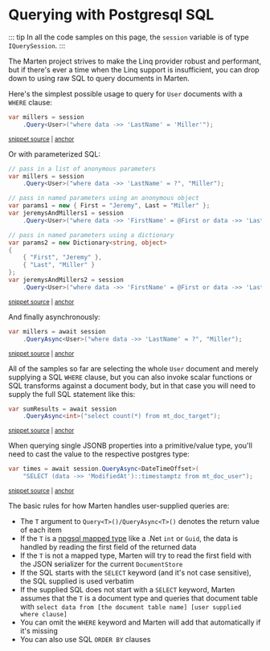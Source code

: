 # Querying with Postgresql SQL

::: tip
In all the code samples on this page, the `session` variable is of type
`IQuerySession`.
:::

The Marten project strives to make the Linq provider robust and performant, but if there's ever a time when the Linq support is insufficient, you can drop down to using raw SQL to query documents in Marten.

Here's the simplest possible usage to query for `User` documents with a `WHERE` clause:

<!-- snippet: sample_query_for_whole_document_by_where_clause -->
<a id='snippet-sample_query_for_whole_document_by_where_clause'></a>
```cs
var millers = session
    .Query<User>("where data ->> 'LastName' = 'Miller'");
```
<sup><a href='https://github.com/JasperFx/marten/blob/master/src/Marten.Testing/Examples/QueryBySql.cs#L11-L16' title='Snippet source file'>snippet source</a> | <a href='#snippet-sample_query_for_whole_document_by_where_clause' title='Start of snippet'>anchor</a></sup>
<!-- endSnippet -->

Or with parameterized SQL:

<!-- snippet: sample_query_with_sql_and_parameters -->
<a id='snippet-sample_query_with_sql_and_parameters'></a>
```cs
// pass in a list of anonymous parameters
var millers = session
    .Query<User>("where data ->> 'LastName' = ?", "Miller");

// pass in named parameters using an anonymous object
var params1 = new { First = "Jeremy", Last = "Miller" };
var jeremysAndMillers1 = session
    .Query<User>("where data ->> 'FirstName' = @First or data ->> 'LastName' = @Last", params1);

// pass in named parameters using a dictionary
var params2 = new Dictionary<string, object>
{
    { "First", "Jeremy" },
    { "Last", "Miller" }
};
var jeremysAndMillers2 = session
    .Query<User>("where data ->> 'FirstName' = @First or data ->> 'LastName' = @Last", params2);
```
<sup><a href='https://github.com/JasperFx/marten/blob/master/src/Marten.Testing/Examples/QueryBySql.cs#L21-L41' title='Snippet source file'>snippet source</a> | <a href='#snippet-sample_query_with_sql_and_parameters' title='Start of snippet'>anchor</a></sup>
<!-- endSnippet -->

And finally asynchronously:

<!-- snippet: sample_query_with_sql_async -->
<a id='snippet-sample_query_with_sql_async'></a>
```cs
var millers = await session
    .QueryAsync<User>("where data ->> 'LastName' = ?", "Miller");
```
<sup><a href='https://github.com/JasperFx/marten/blob/master/src/Marten.Testing/Examples/QueryBySql.cs#L46-L51' title='Snippet source file'>snippet source</a> | <a href='#snippet-sample_query_with_sql_async' title='Start of snippet'>anchor</a></sup>
<!-- endSnippet -->

All of the samples so far are selecting the whole `User` document and merely supplying
a SQL `WHERE` clause, but you can also invoke scalar functions or SQL transforms against
a document body, but in that case you will need to supply the full SQL statement like this:

<!-- snippet: sample_query_by_full_sql -->
<a id='snippet-sample_query_by_full_sql'></a>
```cs
var sumResults = await session
    .QueryAsync<int>("select count(*) from mt_doc_target");
```
<sup><a href='https://github.com/JasperFx/marten/blob/master/src/DocumentDbTests/Reading/query_by_sql.cs#L376-L381' title='Snippet source file'>snippet source</a> | <a href='#snippet-sample_query_by_full_sql' title='Start of snippet'>anchor</a></sup>
<!-- endSnippet -->

When querying single JSONB properties into a primitive/value type, you'll need to cast the value to the respective postgres type:

<!-- snippet: sample_using-queryasync-casting -->
<a id='snippet-sample_using-queryasync-casting'></a>
```cs
var times = await session.QueryAsync<DateTimeOffset>(
    "SELECT (data ->> 'ModifiedAt')::timestamptz from mt_doc_user");
```
<sup><a href='https://github.com/JasperFx/marten/blob/master/src/DocumentDbTests/Reading/query_by_sql.cs#L330-L335' title='Snippet source file'>snippet source</a> | <a href='#snippet-sample_using-queryasync-casting' title='Start of snippet'>anchor</a></sup>
<!-- endSnippet -->

The basic rules for how Marten handles user-supplied queries are:

* The `T` argument to `Query<T>()/QueryAsync<T>()` denotes the return value of each item
* If the `T` is a [npgsql mapped type](https://www.npgsql.org/doc/types/basic.html) like a .Net `int` or `Guid`, the data is handled by reading the first
  field of the returned data
* If the `T` is not a mapped type, Marten will try to read the first field with the JSON serializer
  for the current `DocumentStore`
* If the SQL starts with the `SELECT` keyword (and it's not case sensitive), the SQL supplied is used verbatim
* If the supplied SQL does not start with a `SELECT` keyword, Marten assumes that the `T` is a document
  type and queries that document table with `select data from [the document table name] [user supplied where clause]`
* You can omit the `WHERE` keyword and Marten will add that automatically if it's missing
* You can also use SQL `ORDER BY` clauses
